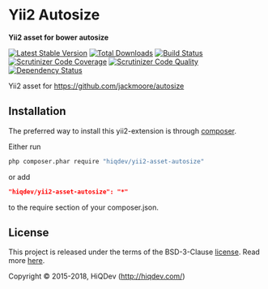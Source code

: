 # Yii2 Autosize

**Yii2 asset for bower autosize**

[![Latest Stable Version](https://poser.pugx.org/hiqdev/yii2-asset-autosize/v/stable)](https://packagist.org/packages/hiqdev/yii2-asset-autosize)
[![Total Downloads](https://poser.pugx.org/hiqdev/yii2-asset-autosize/downloads)](https://packagist.org/packages/hiqdev/yii2-asset-autosize)
[![Build Status](https://img.shields.io/travis/hiqdev/yii2-asset-autosize.svg)](https://travis-ci.org/hiqdev/yii2-asset-autosize)
[![Scrutinizer Code Coverage](https://img.shields.io/scrutinizer/coverage/g/hiqdev/yii2-asset-autosize.svg)](https://scrutinizer-ci.com/g/hiqdev/yii2-asset-autosize/)
[![Scrutinizer Code Quality](https://img.shields.io/scrutinizer/g/hiqdev/yii2-asset-autosize.svg)](https://scrutinizer-ci.com/g/hiqdev/yii2-asset-autosize/)
[![Dependency Status](https://www.versioneye.com/php/hiqdev:yii2-asset-autosize/dev-master/badge.svg)](https://www.versioneye.com/php/hiqdev:yii2-asset-autosize/dev-master)

Yii2 asset for https://github.com/jackmoore/autosize

## Installation

The preferred way to install this yii2-extension is through [composer](http://getcomposer.org/download/).

Either run

```sh
php composer.phar require "hiqdev/yii2-asset-autosize"
```

or add

```json
"hiqdev/yii2-asset-autosize": "*"
```

to the require section of your composer.json.

## License

This project is released under the terms of the BSD-3-Clause [license](LICENSE).
Read more [here](http://choosealicense.com/licenses/bsd-3-clause).

Copyright © 2015-2018, HiQDev (http://hiqdev.com/)
